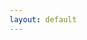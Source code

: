 ```yaml
---
layout: default
---
```

<head>
<meta charset="UTF-8">
<title>test</title>
<style>
        body {
            background-image: url("assets/test.jpg");
            background-repeat: repeat-x;
        }
    </style>
</head>
<body>
    
</body>